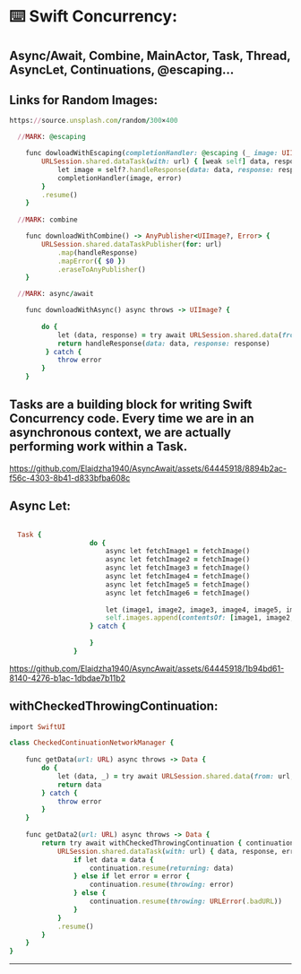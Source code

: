 ⌨️ Swift Concurrency: 
============

Async/Await, Combine, MainActor, Task, Thread, AsyncLet, Continuations, @escaping...
------------

Links for Random Images: 
------------------------

```````````````````````ruby
https://source.unsplash.com/random/300×400

```````````````````````
 
```````````````````````ruby
  //MARK: @escaping

    func dowloadWithEscaping(completionHandler: @escaping (_ image: UIImage?, _ error: Error?) -> Void) {
        URLSession.shared.dataTask(with: url) { [weak self] data, response, error in
            let image = self?.handleResponse(data: data, response: response)
            completionHandler(image, error)
        }
        .resume()
    }
 
  //MARK: combine

    func downloadWithCombine() -> AnyPublisher<UIImage?, Error> {
        URLSession.shared.dataTaskPublisher(for: url)
            .map(handleResponse)
            .mapError({ $0 })
            .eraseToAnyPublisher()
    }

  //MARK: async/await

    func downloadWithAsync() async throws -> UIImage? {
        
        do {
            let (data, response) = try await URLSession.shared.data(from: url, delegate: nil)
            return handleResponse(data: data, response: response)
         } catch {
            throw error
        }
    }
```````````````````````

Tasks are a building block for writing Swift Concurrency code. Every time we are in an asynchronous context, we are actually performing work within a Task.
-----------------------------------------------------------------------------------------------------------------------------------------------------------

https://github.com/Elaidzha1940/AsyncAwait/assets/64445918/8894b2ac-f56c-4303-8b41-d833bfba608c

Async Let: 
----------

```````````ruby

  Task {
                    do {
                        async let fetchImage1 = fetchImage()
                        async let fetchImage2 = fetchImage()
                        async let fetchImage3 = fetchImage()
                        async let fetchImage4 = fetchImage()
                        async let fetchImage5 = fetchImage()
                        async let fetchImage6 = fetchImage()
                        
                        let (image1, image2, image3, image4, image5, image6) = await (try fetchImage1, try fetchImage2, try fetchImage3, try fetchImage4, try fetchImage5, try fetchImage6)
                        self.images.append(contentsOf: [image1, image2, image3, image4, image5, image6])
                    } catch {
                        
                    }
                }
```````````

https://github.com/Elaidzha1940/AsyncAwait/assets/64445918/1b94bd61-8140-4276-b1ac-1dbdae7b11b2

withCheckedThrowingContinuation:
--------------------------------

``````````````ruby
import SwiftUI

class CheckedContinuationNetworkManager {
    
    func getData(url: URL) async throws -> Data {
        do {
            let (data, _) = try await URLSession.shared.data(from: url, delegate: nil)
            return data
        } catch {
            throw error
        }
    }
    
    func getData2(url: URL) async throws -> Data {
        return try await withCheckedThrowingContinuation { continuation in
            URLSession.shared.dataTask(with: url) { data, response, error in
                if let data = data {
                    continuation.resume(returning: data)
                } else if let error = error {
                    continuation.resume(throwing: error)
                } else {
                    continuation.resume(throwing: URLError(.badURL))
                }
            }
            .resume()
        }
    }
}
``````````````
--------------
